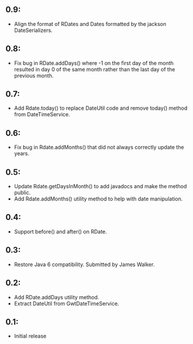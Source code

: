 ## 0.9:

* Align the format of RDates and Dates formatted by the jackson DateSerializers.

## 0.8:

* Fix bug in RDate.addDays() where -1 on the first day of the month resulted in day 0 of
  the same month rather than the last day of the previous month.

## 0.7:

* Add Rdate.today() to replace DateUtil code and remove today() method from DateTimeService.

## 0.6:

* Fix bug in Rdate.addMonths() that did not always correctly update the years.

## 0.5:

* Update Rdate.getDaysInMonth() to add javadocs and make the method public.
* Add Rdate.addMonths() utility method to help with date manipulation.

## 0.4:

* Support before() and after() on RDate.

## 0.3:

* Restore Java 6 compatibility. Submitted by James Walker.

## 0.2:

* Add RDate.addDays utility method.
* Extract DateUtil from GwtDateTimeService.

## 0.1:

* Initial release
